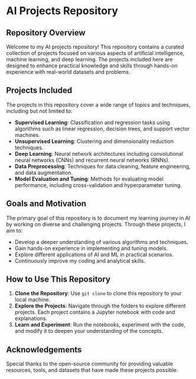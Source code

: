 # AI Projects Repository

## Repository Overview

Welcome to my AI projects repository! This repository contains a curated collection of projects focused on various aspects of artificial intelligence, machine learning, and deep learning. The projects included here are designed to enhance practical knowledge and skills through hands-on experience with real-world datasets and problems.

## Projects Included

The projects in this repository cover a wide range of topics and techniques, including but not limited to:

- **Supervised Learning**: Classification and regression tasks using algorithms such as linear regression, decision trees, and support vector machines.
- **Unsupervised Learning**: Clustering and dimensionality reduction techniques.
- **Deep Learning**: Neural network architectures including convolutional neural networks (CNNs) and recurrent neural networks (RNNs).
- **Data Preprocessing**: Techniques for data cleaning, feature engineering, and data augmentation.
- **Model Evaluation and Tuning**: Methods for evaluating model performance, including cross-validation and hyperparameter tuning.

## Goals and Motivation

The primary goal of this repository is to document my learning journey in AI by working on diverse and challenging projects. Through these projects, I aim to:
- Develop a deeper understanding of various algorithms and techniques.
- Gain hands-on experience in implementing and tuning models.
- Explore different applications of AI and ML in practical scenarios.
- Continuously improve my coding and analytical skills.

## How to Use This Repository

1. **Clone the Repository**: Use `git clone` to clone this repository to your local machine.
2. **Explore the Projects**: Navigate through the folders to explore different projects. Each project contains a Jupyter notebook with code and explanations.
3. **Learn and Experiment**: Run the notebooks, experiment with the code, and modify it to deepen your understanding of the concepts.

## Acknowledgements

Special thanks to the open-source community for providing valuable resources, tools, and datasets that have made these projects possible.
